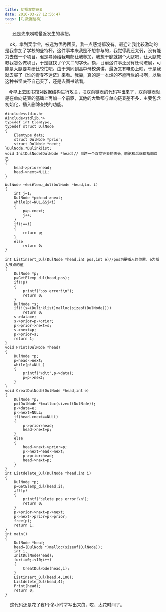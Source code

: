 ```yaml
---
title: 初探双向链表
date: 2016-03-27 12:56:47
tags: [C,数据结构]
---
```


      还是先来唠唠最近发生的事把。

    ok，拿到奖学金，被选为优秀团员，我一点感觉都没有。最近让我比较激动的是我参加了学校的盛特杯，这件事本来我是不想参与的，我觉得我还太弱，没有能力去做一个项目。但是导师给我电邮让我参加，我想干脆就抱个大腿吧，让大腿教教我怎么做项目，于是就找了个大二的学长。额，目前这件事还没有任何进展，可能是大腿要考研比较忙吧。由于刘同到高中母校演讲，最近又有电影上映，于是我就去买了《谁的青春不迷茫》来看。我靠，真的是一本烂的不能再烂的书啊，以后这种书坚决不自己买了，还是去图书馆看。

   今早上去图书馆对数据结构进行攻关，把双向链表的代码写出来了，双向链表就是在单向链表的基础上再加一个前驱，其他的大致都与单向链表差不多，主要包含初始化，插入删除查找的功能。

```
#include<stdio.h>
#include<stdlib.h>
typedef int Elemtype;
typedef struct DulNode
{
    Elemtype data;
    struct DulNode *prior;
    struct DulNode *next;
}DulNode,*Dulinklist;
void InitDulNode(DulNode *head)// 创建一个双向链表的表头，前驱和后继都指向自己
{
    head->prior=head;
    head->next=NULL;
}

DulNode *GetElemp_dul(DulNode *head,int i)
{
    int j=1;
    DulNode *p=head->next;
    while(p!=NULL&&j<i)
    {
        p=p->next;
        j++;
    }
    if(j==i)
    {
        return p;
    }
    else
        return 0;
}

int Listinsert_Dul(DulNode *head,int pos,int e)//pos为要插入的位置，e为插入节点的值
{
    DulNode *p;
    p=GetElemp_dul(head,pos);
    if(!p)
    {
        printf("pos error!\n");
        return 0;
    }
    DulNode *s;
    if(!(s=(Dulinklist)malloc(sizeof(DulNode))))
        return 0;
    s->data=e;
    s->prior=p->prior;
    p->prior->next=s;
    s->next=p;
    p->prior=s;
    return 1;
}
void Print(DulNode *head)
{
    DulNode *p;
    p=head->next;
    while(p!=NULL)
    {
        printf("%d\t",p->data);
        p=p->next;
    }
}
void CreatDulNode(DulNode *head,int e)
{
    DulNode *p;
    p=(DulNode *)malloc(sizeof(DulNode));
    p->data=e;
    p->next=NULL;
    if(head->next==NULL)
    {
        p->prior=head;
        head->next=p;
    }
    else
    {
        head->next->prior=p;
        p->next=head->next;
        p->prior=head;
        head->next=p;
    }
}
int Listdelete_Dul(DulNode *head,int i)
{
    DulNode *p;
    p=GetElemp_dul(head,i);
    if(!p)
    {
        printf("delete pos error!\n");
        return 0;
    }
    p->prior->next=p->next;
    p->next->prior=p->prior;
    free(p);
    return 1;
}
int main()
{
    DulNode *head;
    head=(DulNode *)malloc(sizeof(DulNode));
    int i;
    InitDulNode(head);
    for(i=0;i<10;i++)
    {
        CreatDulNode(head,i);
    }
    Listinsert_Dul(head,4,100);
    Listdelete_Dul(head,4);
    Print(head);
    return 0;
}
```

    这代码还是花了我1个多小时才写出来的，哎，太花时间了。